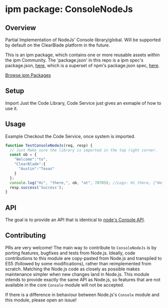 
# ipm package: ConsoleNodeJs

## Overview

Partial Implementation of NodeJs' Console library/global. Will be supported by default on the ClearBlade platform in the future.

This is an ipm package, which contains one or more reusable assets within the ipm Community. The 'package.json' in this repo is a ipm spec's package.json, [here](https://docs.clearblade.com/v/3/6-ipm/spec), which is a superset of npm's package.json spec, [here](https://docs.npmjs.com/files/package.json).

[Browse ipm Packages](https://ipm.clearblade.com)

## Setup
Import Just the Code Library, Code Service just gives an exmaple of how to use it.
## Usage
Example Checkout the Code Service, once system is imported.

```javascript
function TestConsoleNodeJs(req, resp) {
  // Just Make sure the library is imported in the top right corner. 
  const ob = {
    "Welcome":"to",
    "ClearBlade":{
      "Austin":"Texas"
    }
  };
  console.log("Hi", "there,", ob, "at", 78705); //Logs: Hi there, {"Welcome":"to","ClearBlade":{"Austin":"Texas"}} at 78705
  resp.success('Success');
}

```
## API
The goal is to provide an API that is identical to [node's Console API](https://nodejs.org/api/console.html). 


## Contributing
PRs are very welcome! The main way to contribute to `ConsoleNodeJs` is by porting features, bugfixes and tests from Node.js. Ideally, code contributions to this module are copy-pasted from Node.js and transpiled to ES5 (followed by some modifications), rather than reimplemented from scratch. Matching the Node.js code as closely as possible makes maintenance simpler when new changes land in Node.js. This module intends to provide exactly the same API as Node.js, so features that are not available in the core `Console` module will not be accepted. 

If there is a difference in behaviour between Node.js's `Console` module and this module, please open an issue!
